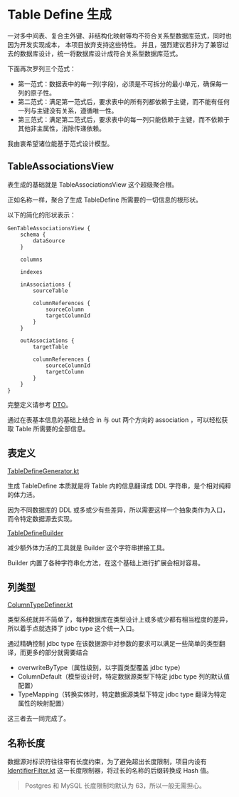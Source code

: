 # Table Define 生成

一对多中间表、复合主外键、非结构化映射等均不符合关系型数据库范式，同时也因为开发实现成本， 本项目放弃支持这些特性。
并且，强烈建议若非为了兼容过去的数据库设计，统一将数据库设计成符合关系型数据库范式。

下面再次罗列三个范式：
- 第一范式：数据表中的每一列(字段)，必须是不可拆分的最小单元，确保每一列的原子性。
- 第二范式：满足第一范式后，要求表中的所有列都依赖于主键，而不能有任何一列与主键没有关系，遵循唯一性。
- 第三范式：满足第二范式后，要求表中的每一列只能依赖于主键，而不依赖于其他非主属性，消除传递依赖。

我由衷希望诸位能基于范式设计模型。

## TableAssociationsView

表生成的基础就是 TableAssociationsView 这个超级聚合根。

正如名称一样，聚合了生成 TableDefine 所需要的一切信息的根形状。

以下的简化的形状表示：

```
GenTableAssociationsView {
    schema {
        dataSource
    }

    columns

    indexes

    inAssociations {
        sourceTable

        columnReferences {
            sourceColumn
            targetColumnId
        }
    }

    outAssociations {
        targetTable

        columnReferences {
            sourceColumnId
            targetColumn
        }
    }
}
```

完整定义请参考 [DTO](https://github.com/pot-mot/jimmer-code-gen-kotlin/blob/multi_columns_ref/src/main/dto/top/potmot/model/GenTable.dto)。

通过在表基本信息的基础上结合 in 与 out 两个方向的 association ，可以轻松获取 Table 所需要的全部信息。

## 表定义

[TableDefineGenerator.kt](https://github.com/pot-mot/jimmer-code-gen-kotlin/blob/multi_columns_ref/src/main/kotlin/top/potmot/core/database/generate/TableDefineGenerator.kt)

生成 TableDefine 本质就是将 Table 内的信息翻译成 DDL 字符串，是个相对纯粹的体力活。

因为不同数据库的 DDL 或多或少有些差异，所以需要这样一个抽象类作为入口，而令特定数据源去实现。

[TableDefineBuilder](https://github.com/pot-mot/jimmer-code-gen-kotlin/blob/multi_columns_ref/src/main/kotlin/top/potmot/core/database/generate/builder/TableDefineBuilder.kt)

减少额外体力活的工具就是 Builder 这个字符串拼接工具。

Builder 内置了各种字符串化方法，在这个基础上进行扩展会相对容易。

## 列类型

[ColumnTypeDefiner.kt](https://github.com/pot-mot/jimmer-code-gen-kotlin/blob/multi_columns_ref/src/main/kotlin/top/potmot/core/database/generate/ColumnTypeDefiner.kt)

类型系统就并不简单了，每种数据库在类型设计上或多或少都有相当程度的差异，所以着手点就选择了 jdbc type 这个统一入口。

通过精确控制 jdbc type 在该数据源中对参数的要求可以满足一些简单的类型翻译，而更多的部分就需要结合

- overwriteByType（属性级别，以字面类型覆盖 jdbc type）
- ColumnDefault（模型设计时，特定数据源类型下特定 jdbc type 列的默认值配置）
- TypeMapping（转换实体时，特定数据源类型下特定 jdbc type 翻译为特定属性的映射配置）

这三者去一同完成了。

## 名称长度

数据源对标识符往往带有长度约束，为了避免超出长度限制，项目内设有 [IdentifierFilter.kt](https://github.com/pot-mot/jimmer-code-gen-kotlin/blob/multi_columns_ref/src/main/kotlin/top/potmot/utils/identifier/IdentifierFilter.kt) 这一长度限制器，将过长的名称的后缀转换成 Hash 值。

> Postgres 和 MySQL 长度限制均默认为 63，所以一般无需担心。

